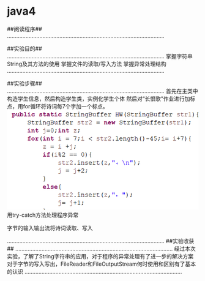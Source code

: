# java4
##阅读程序##
…………………………………………………………………………………………

##实验目的##
…………………………………………………………………………………………
掌握字符串String及其方法的使用
掌握文件的读取/写入方法
掌握异常处理结构
…………………………………………………………………………………………

##实验步骤##
…………………………………………………………………………………………
首先在主类中构造学生信息，然后构造学生类，实例化学生个体
然后对“长恨歌”作业进行加标点，用for循环将诗词每7个字加一个标点。
 ![image](https://github.com/Chives-Meow/java4/blob/main/45351a68a0f4075ca2ed9a42230b665.png)
用try-catch方法处理程序异常

字节的输入输出流将诗词读取、写入


…………………………………………………………………………………………
##实验收获##
…………………………………………………………………………………………
经过本次实验，了解了String字符串的应用，对于程序的异常处理有了进一步的解决方案
对于字节的写入写出，FileReader和FileOutputStream何时使用和区别有了基本的认识
…………………………………………………………………………………………
